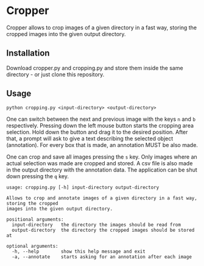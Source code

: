 # Cropper

Cropper allows to crop images of a given directory in a fast way, storing the cropped images into the given output directory.

## Installation

Download cropper.py and cropping.py and store them inside the same directory - or just clone this repository.

## Usage

```
python cropping.py <input-directory> <output-directory>
```

One can switch between the next and previous image with the keys `n` and `b` respectively.
Pressing down the left mouse button starts the cropping area selection. Hold down the button and drag it to the desired position.
After that, a prompt will ask to give a text describing the selected object (annotation). For every box that is made, an annotation MUST be also made.

One can crop and save all images pressing the `s` key. Only images where an actual selection was made are cropped and stored.
A csv file is also made in the output directory with the annotation data. The application can be shut down pressing the `q` key.

```
usage: cropping.py [-h] input-directory output-directory

Allows to crop and annotate images of a given directory in a fast way, storing the cropped
images into the given output directory.

positional arguments:
  input-directory   the directory the images should be read from
  output-directory  the directory the cropped images should be stored at

optional arguments:
  -h, --help        show this help message and exit
  -a, --annotate    starts asking for an annotation after each image
```
